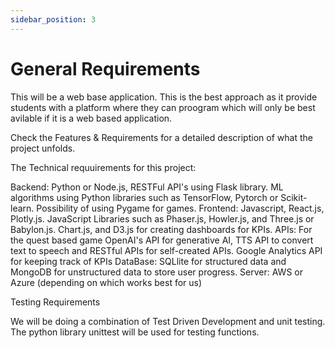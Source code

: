 ```yaml
---
sidebar_position: 3
---
```


# General Requirements

This will be a web base application. This is the best approach as it provide students with a platform where they can proogram which will only be best avilable if it is a web based application. 

Check the Features & Requirements for a detailed description of what the project unfolds.

The Technical requuirements for this project:

Backend: Python or Node.js, RESTFul API's using Flask library. ML algorithms using Python libraries such as TensorFlow, Pytorch or Scikit-learn. Possibility of using Pygame for games.
Frontend: Javascript, React.js, Plotly.js. JavaScript Libraries such as Phaser.js, Howler.js, and Three.js or Babylon.js. Chart.js, and D3.js for creating dashboards for KPIs.
APIs: For the quest based game OpenAI's API for generative AI, TTS API to convert text to speech and RESTful APIs for self-created APIs. Google Analytics API for keeping track of KPIs
DataBase: SQLlite for structured data and MongoDB for unstructured data to store user progress.
Server: AWS or Azure (depending on which works best for us)


Testing Requirements

We will be doing a combination of Test Driven Development and unit testing. 
The python library unittest will be used for testing functions. 

